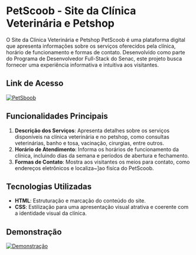 # PetScoob - Site da Clínica Veterinária e Petshop

O Site da Clínica Veterinária e Petshop PetScoob é uma plataforma digital que apresenta informações sobre os serviços oferecidos pela clínica, horário de funcionamento e formas de contato. Desenvolvido como parte do Programa de Desenvolvedor Full-Stack do Senac, este projeto busca fornecer uma experiência informativa e intuitiva aos visitantes.


## Link de Acesso

[![PetSboob](https://emilaynerodrigues.github.io/petscoob/)](https://emilaynerodrigues.github.io/petscoob/)

## Funcionalidades Principais

1. **Descrição dos Serviços**: Apresenta detalhes sobre os serviços disponíveis na clínica veterinária e no petshop, como consultas veterinárias, banho e tosa, vacinação, cirurgias, entre outros.
2. **Horário de Atendimento**: Informa os horários de funcionamento da clínica, incluindo dias da semana e períodos de abertura e fechamento.
3. **Formas de Contato**: Mostra aos visitantes os meios para contato, como endereços eletrônicos e localiza~]ao fisíca do PetScoob.

## Tecnologias Utilizadas

- **HTML**: Estruturação e marcação do conteúdo do site.
- **CSS**: Estilização para uma apresentação visual atrativa e coerente com a identidade visual da clínica.

## Demonstração

[![Demonstração](demo.gif)](URL_DA_DEMONSTRAÇÃO)
